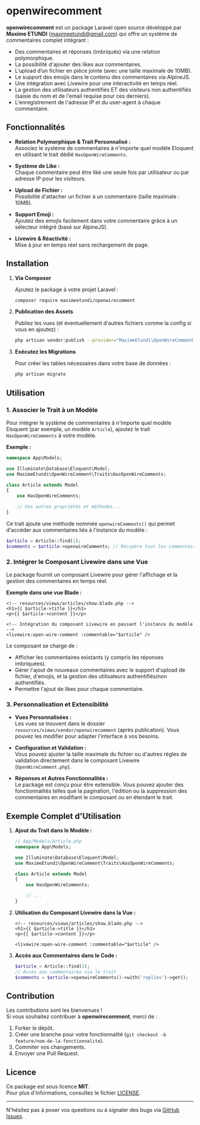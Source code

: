 # openwirecomment

**openwirecomment** est un package Laravel open source développé par **Maxime ETUNDI** (maximeetundi@gmail.com) qui offre un système de commentaires complet intégrant :

- Des commentaires et réponses (imbriqués) via une relation polymorphique.
- La possibilité d'ajouter des likes aux commentaires.
- L’upload d’un fichier en pièce jointe (avec une taille maximale de 10MB).
- Le support des emojis dans le contenu des commentaires via AlpineJS.
- Une intégration avec Livewire pour une interactivité en temps réel.
- La gestion des utilisateurs authentifiés ET des visiteurs non authentifiés (saisie du nom et de l'email requise pour ces derniers).
- L'enregistrement de l'adresse IP et du user-agent à chaque commentaire.

## Fonctionnalités

- **Relation Polymorphique & Trait Personnalisé :**  
  Associez le système de commentaires à n'importe quel modèle Eloquent en utilisant le trait dédié `HasOpenWireComments`.

- **Système de Like :**  
  Chaque commentaire peut être liké une seule fois par utilisateur ou par adresse IP pour les visiteurs.

- **Upload de Fichier :**  
  Possibilité d'attacher un fichier à un commentaire (taille maximale : 10MB).

- **Support Emoji :**  
  Ajoutez des emojis facilement dans votre commentaire grâce à un sélecteur intégré (basé sur AlpineJS).

- **Livewire & Réactivité :**  
  Mise à jour en temps réel sans rechargement de page.

## Installation

1. **Via Composer**

   Ajoutez le package à votre projet Laravel :

   ```bash
   composer require maximeetundi/openwirecomment
   ```

2. **Publication des Assets**

   Publiez les vues (et éventuellement d'autres fichiers comme la config si vous en ajoutez) :

   ```bash
   php artisan vendor:publish --provider="MaximeEtundi\OpenWireComment\OpenWireCommentServiceProvider" --tag=views
   ```

3. **Exécutez les Migrations**

   Pour créer les tables nécessaires dans votre base de données :

   ```bash
   php artisan migrate
   ```

## Utilisation

### 1. Associer le Trait à un Modèle

Pour intégrer le système de commentaires à n'importe quel modèle Eloquent (par exemple, un modèle `Article`), ajoutez le trait `HasOpenWireComments` à votre modèle.

**Exemple :**

```php
namespace App\Models;

use Illuminate\Database\Eloquent\Model;
use MaximeEtundi\OpenWireComment\Traits\HasOpenWireComments;

class Article extends Model
{
    use HasOpenWireComments;

    // Vos autres propriétés et méthodes...
}
```

Ce trait ajoute une méthode nommée `openwireComments()` qui permet d'accéder aux commentaires liés à l'instance du modèle :

```php
$article = Article::find(1);
$comments = $article->openwireComments; // Récupère tous les commentaires associés à cet article
```

### 2. Intégrer le Composant Livewire dans une Vue

Le package fournit un composant Livewire pour gérer l'affichage et la gestion des commentaires en temps réel.

**Exemple dans une vue Blade :**

```blade
<!-- resources/views/articles/show.blade.php -->
<h1>{{ $article->title }}</h1>
<p>{{ $article->content }}</p>

<!-- Intégration du composant Livewire en passant l'instance du modèle -->
<livewire:open-wire-comment :commentable="$article" />
```

Le composant se charge de :

- Afficher les commentaires existants (y compris les réponses imbriquées).
- Gérer l'ajout de nouveaux commentaires avec le support d'upload de fichier, d'emojis, et la gestion des utilisateurs authentifiés/non authentifiés.
- Permettre l'ajout de likes pour chaque commentaire.

### 3. Personnalisation et Extensibilité

- **Vues Personnalisées :**  
  Les vues se trouvent dans le dossier `resources/views/vendor/openwirecomment` (après publication). Vous pouvez les modifier pour adapter l'interface à vos besoins.

- **Configuration et Validation :**  
  Vous pouvez ajuster la taille maximale du fichier ou d'autres règles de validation directement dans le composant Livewire (`OpenWireComment.php`).

- **Réponses et Autres Fonctionnalités :**  
  Le package est conçu pour être extensible. Vous pouvez ajouter des fonctionnalités telles que la pagination, l'édition ou la suppression des commentaires en modifiant le composant ou en étendant le trait.

## Exemple Complet d'Utilisation

1. **Ajout du Trait dans le Modèle :**

   ```php
   // App/Models/Article.php
   namespace App\Models;

   use Illuminate\Database\Eloquent\Model;
   use MaximeEtundi\OpenWireComment\Traits\HasOpenWireComments;

   class Article extends Model
   {
       use HasOpenWireComments;

       // ...
   }
   ```

2. **Utilisation du Composant Livewire dans la Vue :**

   ```blade
   <!-- resources/views/articles/show.blade.php -->
   <h1>{{ $article->title }}</h1>
   <p>{{ $article->content }}</p>

   <livewire:open-wire-comment :commentable="$article" />
   ```

3. **Accès aux Commentaires dans le Code :**

   ```php
   $article = Article::find(1);
   // Accès aux commentaires via le trait
   $comments = $article->openwireComments()->with('replies')->get();
   ```

## Contribution

Les contributions sont les bienvenues !  
Si vous souhaitez contribuer à **openwirecomment**, merci de :

1. Forker le dépôt.
2. Créer une branche pour votre fonctionnalité (`git checkout -b feature/nom-de-la-fonctionnalite`).
3. Commiter vos changements.
4. Envoyer une Pull Request.

## Licence

Ce package est sous licence **MIT**.  
Pour plus d'informations, consultez le fichier [LICENSE](LICENSE).

---

N'hésitez pas à poser vos questions ou à signaler des bugs via [GitHub Issues](https://github.com/maximeetundi/openwirecomment/issues).
